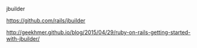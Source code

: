 jbuilder

https://github.com/rails/jbuilder

http://geekhmer.github.io/blog/2015/04/29/ruby-on-rails-getting-started-with-jbuilder/